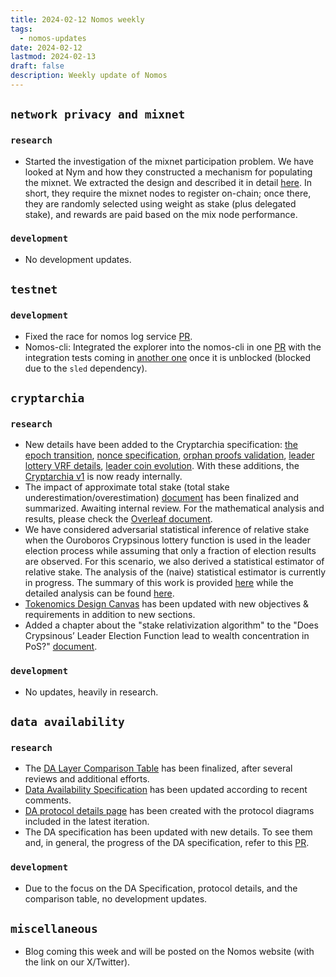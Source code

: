 ```yaml
---
title: 2024-02-12 Nomos weekly
tags:
  - nomos-updates
date: 2024-02-12
lastmod: 2024-02-13
draft: false
description: Weekly update of Nomos
---
```

## `network privacy and mixnet`

### `research`

- Started the investigation of the mixnet participation problem. We have looked at Nym and how they constructed a mechanism for populating the mixnet. We extracted the design and described it in detail [here](https://www.notion.so/Populating-Mixnet-in-Nym-0777455a18c5431f8fa2c56a2e1154b5). In short, they require the mixnet nodes to register on-chain; once there, they are randomly selected using weight as stake (plus delegated stake), and rewards are paid based on the mix node performance.

### `development`

- No development updates.

## `testnet`

### `development`

- Fixed the race for nomos log service [PR](https://github.com/logos-co/nomos-node/pull/577).
- Nomos-cli: Integrated the explorer into the nomos-cli in one [PR](https://github.com/logos-co/nomos-node/pull/578) with the integration tests coming in [another one](https://github.com/logos-co/nomos-node/tree/integration-for-explorer) once it is unblocked (blocked due to the `sled` dependency).

## `cryptarchia`

### `research`

- New details have been added to the Cryptarchia specification: [the epoch transition](https://github.com/logos-co/nomos-specs/pull/63), [nonce specification](https://github.com/logos-co/nomos-specs/pull/64), [orphan proofs validation](https://github.com/logos-co/nomos-specs/pull/69), [leader lottery VRF details](https://github.com/logos-co/nomos-specs/pull/68), [leader coin evolution](https://github.com/logos-co/nomos-specs/pull/65). With these additions, the [Cryptarchia v1](https://www.notion.so/Cryptarchia-Specifications-a11d16a37c81452a8c89a94ced3ceef5) is now ready internally.
- The impact of approximate total stake (total stake underestimation/overestimation) [document](https://www.notion.so/Impacts-of-Approximate-Total-Stake-1b9a248b222449c68c70fb645a733b03) has been finalized and summarized. Awaiting internal review. For the mathematical analysis and results, please check the [Overleaf document](https://www.overleaf.com/project/656dfacf4929b4a3d6d2ffe5).
- We have considered adversarial statistical inference of relative stake when the Ouroboros Crypsinous lottery function is used in the leader election process while assuming that only a fraction of election results are observed. For this scenario, we also derived a statistical estimator of relative stake. The analysis of the (naive) statistical estimator is currently in progress. The summary of this work is provided [here](https://www.notion.so/De-anonymisation-of-relative-stake-5b48f86bba3845c98f9b16f952307998) while the detailed analysis can be found [here](https://www.overleaf.com/project/656dfacf4929b4a3d6d2ffe5).
- [Tokenomics Design Canvas](https://www.notion.so/Nomos-Tokenomics-Design-Canvas-e62e78ee0f8c4a719d1f6ffb08574241) has been updated with new objectives & requirements in addition to new sections.
- Added a chapter about the "stake relativization algorithm" to the "Does Crypsinous’ Leader Election Function lead to wealth concentration in PoS?" [document](https://www.notion.so/Does-Crypsinous-Leader-Election-Function-lead-to-wealth-concentration-in-PoS-b81f07a791b745438443f51f00ac258f#1df422f6cc204cb8b362f41cda260b8b).

### `development`

- No updates, heavily in research.

## `data availability`

### `research`

- The [DA Layer Comparison Table](https://www.notion.so/DA-Layer-Comparison-Table-5848811f0af042e2b24c10d3cea9b0a8) has been finalized, after several reviews and additional efforts.
- [Data Availability Specification](https://www.notion.so/Data-Availability-Specification-4dd57aa0a212490c82b09d22bd2b9c30) has been updated according to recent comments.
- [DA protocol details page](https://www.notion.so/DA-Protocol-Details-4bf3bb62cfb64422ab48b5b60aab6a73) has been created with the protocol diagrams included in the latest iteration.
- The DA specification has been updated with new details. To see them and, in general, the progress of the DA specification, refer to this [PR](https://github.com/logos-co/nomos-specs/pull/70).

### `development`

- Due to the focus on the DA Specification, protocol details, and the comparison table, no development updates.

## `miscellaneous`

- Blog coming this week and will be posted on the Nomos website (with the link on our X/Twitter).